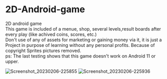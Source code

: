 # 2D-Android-game
 2D android game                                                                                                                                                          
 This game is included of a menue, shop, several levels,result boards after every play (like achived coins, scores, etc.)                                                  
 Don't use of any of assets for marketing or gaining money via it, it is just a Project in purpose of learning without any personal profits.                              Because of copyright Sprites pictures removed.                                                                                                                            
 ps: The last testing shows that this game doesn't work on Android 11 or upper.                                                                                              

 ![Screenshot_20230206-225855](https://user-images.githubusercontent.com/39772964/217338593-c0addb53-6c0b-45d1-bdf2-11320573c983.png)
![Screenshot_20230206-225936](https://user-images.githubusercontent.com/39772964/217338814-af9f08af-9f87-4bee-9abc-0978bfcfe47c.png)
